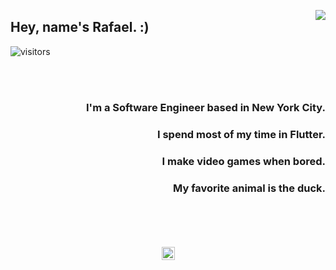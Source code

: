 
<a href="https://twitter.com/remsaka" ><img align="right" src="https://user-images.githubusercontent.com/7101404/154217545-0c669ac8-d3ab-41a0-aa6d-456d44079a12.png"></img></a>

## Hey, name's Rafael. :)

![visitors](https://visitor-badge-reloaded.herokuapp.com/badge?page_id=rafaelcolladojr.rafaelcolladojr&color=00cf00)

<div align="right">

</br>

</br>

### I'm a **Software Engineer** based in **New York City**.


### I spend most of my time in **Flutter**.


### I make **video games** when bored.


### My favorite animal is the **duck**.

</br>
</br>
</br>
</br>

</div>

<div align="center">
<img width="21px" src="https://user-images.githubusercontent.com/7101404/154202000-86d49901-a42e-4025-b5ce-75c2b5da3e7c.png"></img>
</div>
